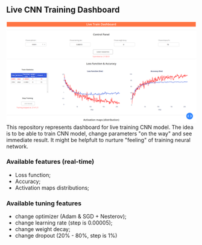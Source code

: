 ## Live CNN Training Dashboard
![alt text](https://github.com/atimashov/cnn_live_training/blob/main/dash.png?raw=true)
This repository represents dashboard for live training CNN model. The idea is to be able to train CNN model, change parameters "on the way" and see immediate result. It might be helpfult to nurture "feeling" of training neural network.

### Available features (real-time)
* Loss function;
* Accuracy;
* Activation maps distributions;

### Available tuning features
* change optimizer (Adam & SGD + Nesterov);
* change learning rate (step is 0.00005);
* change weight decay;
* change dropout (20% - 80%, step is 1%)
